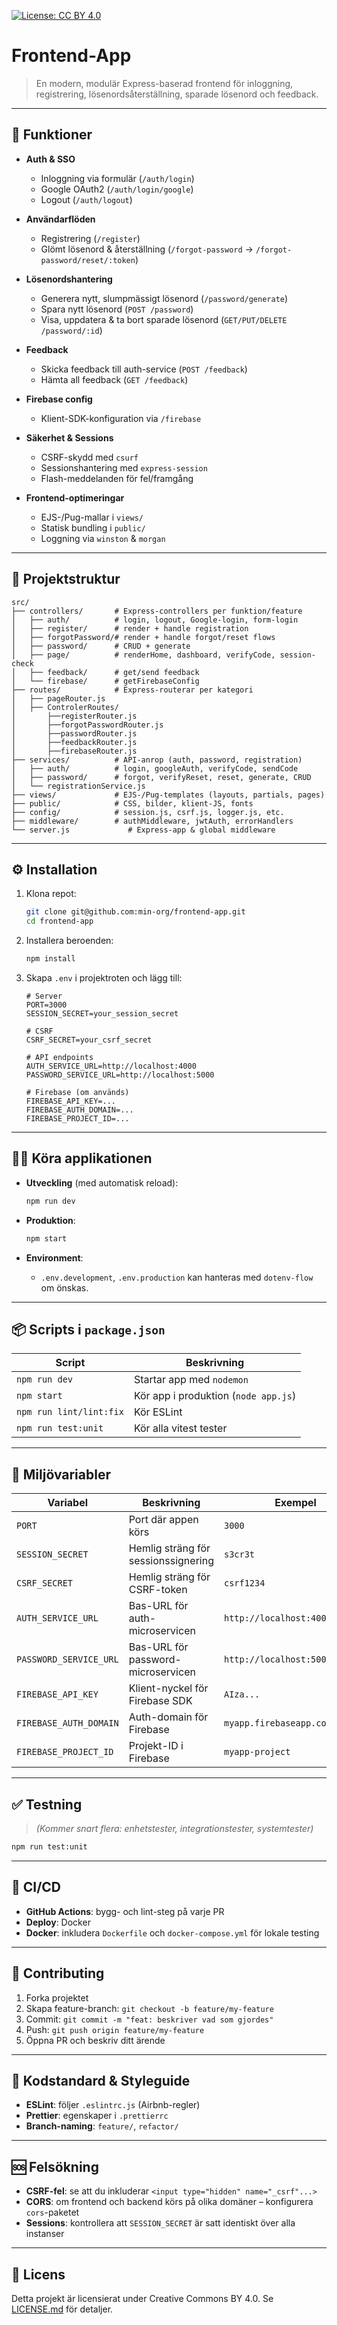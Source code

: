 [![License: CC BY 4.0](https://img.shields.io/badge/License-CC%20BY%204.0-lightgrey.svg)](https://creativecommons.org/licenses/by/4.0/)

# Frontend-App

> En modern, modulär Express-baserad frontend för inloggning, registrering, lösenordsåterställning, sparade lösenord och feedback.

---

## 🚀 Funktioner

* **Auth & SSO**

  * Inloggning via formulär (`/auth/login`)
  * Google OAuth2 (`/auth/login/google`)
  * Logout (`/auth/logout`)
* **Användarflöden**

  * Registrering (`/register`)
  * Glömt lösenord & återställning (`/forgot-password` → `/forgot-password/reset/:token`)
* **Lösenordshantering**

  * Generera nytt, slumpmässigt lösenord (`/password/generate`)
  * Spara nytt lösenord (`POST /password`)
  * Visa, uppdatera & ta bort sparade lösenord (`GET/PUT/DELETE /password/:id`)
* **Feedback**

  * Skicka feedback till auth-service (`POST /feedback`)
  * Hämta all feedback (`GET /feedback`)
* **Firebase config**

  * Klient-SDK-konfiguration via `/firebase`
* **Säkerhet & Sessions**

  * CSRF-skydd med `csurf`
  * Sessionshantering med `express-session`
  * Flash-meddelanden för fel/framgång
* **Frontend-optimeringar**

  * EJS-/Pug-mallar i `views/`
  * Statisk bundling i `public/`
  * Loggning via `winston` & `morgan`

---

## 📁 Projektstruktur

```text
src/
├── controllers/       # Express-controllers per funktion/feature
│   ├── auth/          # login, logout, Google-login, form-login
│   ├── register/      # render + handle registration
│   ├── forgotPassword/# render + handle forgot/reset flows
│   ├── password/      # CRUD + generate
│   ├── page/          # renderHome, dashboard, verifyCode, session-check
│   ├── feedback/      # get/send feedback
│   └── firebase/      # getFirebaseConfig
├── routes/            # Express-routerar per kategori
│   ├── pageRouter.js  
│   ├── ControlerRoutes/  
│       ├──registerRouter.js
│       ├──forgotPasswordRouter.js
│       ├──passwordRouter.js
│       ├──feedbackRouter.js
│       ├──firebaseRouter.js
├── services/          # API-anrop (auth, password, registration)
│   ├── auth/          # login, googleAuth, verifyCode, sendCode
│   ├── password/      # forgot, verifyReset, reset, generate, CRUD
│   └── registrationService.js
├── views/             # EJS-/Pug-templates (layouts, partials, pages)
├── public/            # CSS, bilder, klient-JS, fonts
├── config/            # session.js, csrf.js, logger.js, etc.
├── middleware/        # authMiddleware, jwtAuth, errorHandlers
└── server.js             # Express-app & global middleware
```

---

## ⚙️ Installation

1. Klona repot:

   ```bash
   git clone git@github.com:min-org/frontend-app.git
   cd frontend-app
   ```
2. Installera beroenden:

   ```bash
   npm install
   ```
3. Skapa `.env` i projektroten och lägg till:

   ```dotenv
   # Server
   PORT=3000
   SESSION_SECRET=your_session_secret

   # CSRF
   CSRF_SECRET=your_csrf_secret

   # API endpoints
   AUTH_SERVICE_URL=http://localhost:4000
   PASSWORD_SERVICE_URL=http://localhost:5000

   # Firebase (om används)
   FIREBASE_API_KEY=...
   FIREBASE_AUTH_DOMAIN=...
   FIREBASE_PROJECT_ID=...
   ```

---

## 🏃‍♂️ Köra applikationen

* **Utveckling** (med automatisk reload):

  ```bash
  npm run dev
  ```
* **Produktion**:

  ```bash
  npm start
  ```
* **Environment**:

  * `.env.development`, `.env.production` kan hanteras med `dotenv-flow` om önskas.

---

## 📦 Scripts i `package.json`

| Script           | Beskrivning                          |
| ---------------- | ------------------------------------ |
| `npm run dev`    | Startar app med `nodemon`            |
| `npm start`      | Kör app i produktion (`node app.js`) |
| `npm run lint/lint:fix`   | Kör ESLint                           |
| `npm run test:unit` | Kör alla vitest tester                       |
---

## 🔧 Miljövariabler

| Variabel               | Beskrivning                         | Exempel                        |
| ---------------------- | ----------------------------------- | ------------------------------ |
| `PORT`                 | Port där appen körs                 | `3000`                         |
| `SESSION_SECRET`       | Hemlig sträng för sessionssignering | `s3cr3t`                       |
| `CSRF_SECRET`          | Hemlig sträng för CSRF-token        | `csrf1234`                     |
| `AUTH_SERVICE_URL`     | Bas-URL för auth-microservicen      | `http://localhost:4000/api/v1` |
| `PASSWORD_SERVICE_URL` | Bas-URL för password-microservicen  | `http://localhost:5000/api/v1` |
| `FIREBASE_API_KEY`     | Klient-nyckel för Firebase SDK      | `AIza...`                      |
| `FIREBASE_AUTH_DOMAIN` | Auth-domain för Firebase            | `myapp.firebaseapp.com`        |
| `FIREBASE_PROJECT_ID`  | Projekt-ID i Firebase               | `myapp-project`                |

---

## ✅ Testning

> *(Kommer snart flera: enhetstester, integrationstester, systemtester)*

```bash
npm run test:unit
```

---

## 🚦 CI/CD

* **GitHub Actions**: bygg- och lint-steg på varje PR
* **Deploy**: Docker
* **Docker**: inkludera `Dockerfile` och `docker-compose.yml` för lokale testing

---

## 📄 Contributing

1. Forka projektet
2. Skapa feature-branch: `git checkout -b feature/my-feature`
3. Commit: `git commit -m "feat: beskriver vad som gjordes"`
4. Push: `git push origin feature/my-feature`
5. Öppna PR och beskriv ditt ärende

---

## 📖 Kodstandard & Styleguide

* **ESLint**: följer `.eslintrc.js` (Airbnb-regler)
* **Prettier**: egenskaper i `.prettierrc`
* **Branch-naming**: `feature/`, `refactor/`

---

## 🆘 Felsökning

* **CSRF-fel**: se att du inkluderar `<input type="hidden" name="_csrf"...>`
* **CORS**: om frontend och backend körs på olika domäner – konfigurera `cors`-paketet
* **Sessions**: kontrollera att `SESSION_SECRET` är satt identiskt över alla instanser

---

## 📄 Licens

Detta projekt är licensierat under Creative Commons BY 4.0.
Se [LICENSE.md](LICENSE.md) för detaljer.
